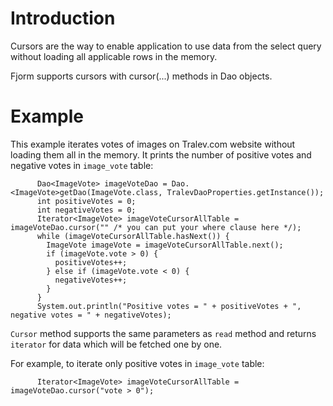 # Introduction #

Cursors are the way to enable application to use data from the select query without loading all applicable rows in the memory.

Fjorm supports cursors with cursor(...) methods in Dao objects.


# Example #

This example iterates votes of images on Tralev.com website without loading them all in the memory. It prints the number of positive votes and negative votes in `image_vote` table:

```
      Dao<ImageVote> imageVoteDao = Dao.<ImageVote>getDao(ImageVote.class, TralevDaoProperties.getInstance());
      int positiveVotes = 0;
      int negativeVotes = 0;
      Iterator<ImageVote> imageVoteCursorAllTable = imageVoteDao.cursor("" /* you can put your where clause here */);
      while (imageVoteCursorAllTable.hasNext()) {
        ImageVote imageVote = imageVoteCursorAllTable.next();
        if (imageVote.vote > 0) {
          positiveVotes++;
        } else if (imageVote.vote < 0) {
          negativeVotes++;
        }
      }
      System.out.println("Positive votes = " + positiveVotes + ", negative votes = " + negativeVotes);
```

`Cursor` method supports the same parameters as `read` method and returns `iterator` for data which will be fetched one by one.

For example, to iterate only positive votes in `image_vote` table:
```
      Iterator<ImageVote> imageVoteCursorAllTable = imageVoteDao.cursor("vote > 0");
```



